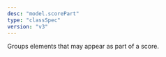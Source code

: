 ```yaml
---
desc: "model.scorePart"
type: "classSpec"
version: "v3"
---
```


Groups elements that may appear as part of a score.